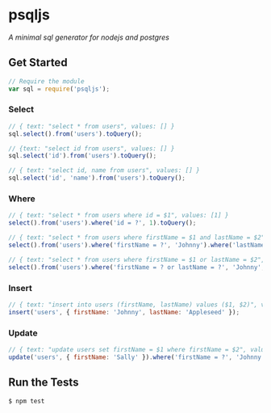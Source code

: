 # psqljs
_A minimal sql generator for nodejs and postgres_

## Get Started

```javascript
// Require the module
var sql = require('psqljs');
```

### Select

```javascript
// { text: "select * from users", values: [] }
sql.select().from('users').toQuery();

// {text: "select id from users", values: [] }
sql.select('id').from('users').toQuery();

// { text: "select id, name from users", values: [] }
sql.select('id', 'name').from('users').toQuery();
```

### Where

```js
// { text: "select * from users where id = $1", values: [1] }
select().from('users').where('id = ?', 1).toQuery();

// { text: "select * from users where firstName = $1 and lastName = $2", values: ['Johnny', 'Appleseed'] }
select().from('users').where('firstName = ?', 'Johnny').where('lastName = ?', 'Appleseed').toQuery();

// { text: "select * from users where firstName = $1 or lastName = $2", values: ['Johnny', 'Appleseed'] }
select().from('users').where('firstName = ? or lastName = ?', 'Johnny', 'Appleseed').toQuery();
```

### Insert

```js
// { text: "insert into users (firstName, lastName) values ($1, $2)", values: ['Johnny', 'Appleseed'] }
insert('users', { firstName: 'Johnny', lastName: 'Appleseed' });
```

### Update

```js
// { text: "update users set firstName = $1 where firstName = $2", values: ['Sally', 'Johnny'] }
update('users', { firstName: 'Sally' }).where('firstName = ?', 'Johnny');
```


## Run the Tests

```bash
$ npm test
```